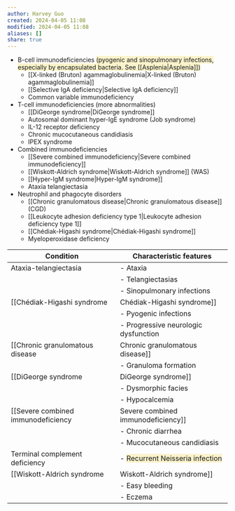 ```yaml
---
author: Harvey Guo
created: 2024-04-05 11:08
modified: 2024-04-05 11:08
aliases: []
share: true
---
```

- B-cell immunodeficiencies <span style="background:rgba(240, 200, 0, 0.2)">(pyogenic and sinopulmonary infections, especially by encapsulated bacteria. See [[Asplenia|Asplenia]])</span>
	- [[X-linked (Bruton) agammaglobulinemia|X-linked (Bruton) agammaglobulinemia]]
	- [[Selective IgA deficiency|Selective IgA deficiency]]
	- Common variable immunodeficiency
- T-cell immunodeficiencies (more abnormalities)
	- [[DiGeorge syndrome|DiGeorge syndrome]]
	- Autosomal dominant hyper-IgE syndrome (Job syndrome)
	- IL-12 receptor deficiency
	- Chronic mucocutaneous candidiasis
	- IPEX syndrome
- Combined immunodeficiencies
	- [[Severe combined immunodeficiency|Severe combined immunodeficiency]]
	- [[Wiskott-Aldrich syndrome|Wiskott-Aldrich syndrome]] (WAS)
	- [[Hyper-IgM syndrome|Hyper-IgM syndrome]]
	- Ataxia telangiectasia
- Neutrophil and phagocyte disorders
	- [[Chronic granulomatous disease|Chronic granulomatous disease]] (CGD)
	- [[Leukocyte adhesion deficiency type 1|Leukocyte adhesion deficiency type 1]]
	- [[Chédiak-Higashi syndrome|Chédiak-Higashi syndrome]]
	- Myeloperoxidase deficiency

| Condition                            | Characteristic features                                                                |
| ------------------------------------ | -------------------------------------------------------------------------------------- |
| Ataxia-telangiectasia                | - Ataxia                                                                               |
|                                      | - Telangiectasias                                                                      |
|                                      | - Sinopulmonary infections                                                             |
| [[Chédiak-Higashi syndrome|Chédiak-Higashi syndrome]]         | - Oculocutaneous albinism                                                              |
|                                      | - Pyogenic infections                                                                  |
|                                      | - Progressive neurologic dysfunction                                                   |
| [[Chronic granulomatous disease|Chronic granulomatous disease]]    | - Severe bacterial & fungal infections                                                 |
|                                      | - Granuloma formation                                                                  |
| [[DiGeorge syndrome|DiGeorge syndrome]]                | - Congenital heart disease                                                             |
|                                      | - Dysmorphic facies                                                                    |
|                                      | - Hypocalcemia                                                                         |
| [[Severe combined immunodeficiency|Severe combined immunodeficiency]] | - Severe bacterial & viral infections in infancy                                       |
|                                      | - Chronic diarrhea                                                                     |
|                                      | - Mucocutaneous candidiasis                                                            |
| Terminal complement deficiency       | - <span style="background:rgba(240, 200, 0, 0.2)">Recurrent Neisseria infection</span> |
| [[Wiskott-Aldrich syndrome|Wiskott-Aldrich syndrome]]         | - Recurrent infections that worsen with age                                            |
|                                      | - Easy bleeding                                                                        |
|                                      | - Eczema                                                                               |
